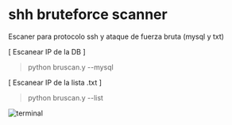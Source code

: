 # shh bruteforce scanner
Escaner para protocolo ssh y ataque de fuerza bruta (mysql y txt)

[ Escanear IP de la DB ]
> python bruscan.y --mysql

[ Escanear IP de la lista .txt ]
> python bruscan.y --list

![terminal](https://i.ibb.co/KNj7F1j/Screenshot-2.png)
